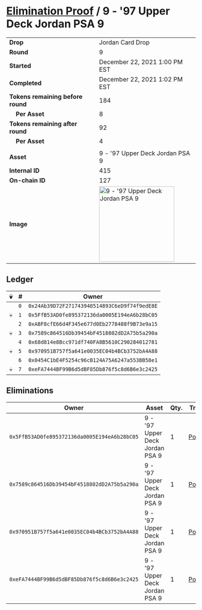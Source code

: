 # [Elimination Proof](./readme.md) / 9 - &#039;97 Upper Deck Jordan PSA 9

|||
|---|---|
| **Drop** | Jordan Card Drop |
| **Round** | 9 |
| **Started** | December 22, 2021 1:00 PM EST |
| **Completed** | December 22, 2021 1:02 PM EST |
| **Tokens remaining before round** | 184 |
| **&nbsp;&nbsp;&nbsp;&nbsp;Per Asset** | 8 |
| **Tokens remaining after round** | 92 |
| **&nbsp;&nbsp;&nbsp;&nbsp;Per Asset** | 4 |
| | |
| **Asset** | 9 - &#039;97 Upper Deck Jordan PSA 9 |
| **Internal ID** | 415 |
| **On-chain ID** | 127 |
| **Image** | <img src="https://tcdn.blokpax.com/95149d1f-624e-4e76-bf61-1d1fd22f7254/17ba6eaf31de7d1486ad7f3435a73d55e3de0593c598f4dca905b0ecc60fcf3b.jpg" height="200" alt="9 - &#039;97 Upper Deck Jordan PSA 9" /> |

## Ledger

| 💀 | # | Owner |
| --- | --- | --- |
|  | `0` | `0x24Ab39D72F271743948514893C6eD9f74f9edE8E` |
| 💀 | `1` | `0x5FfB53AD0fe895372136da0005E194eA6b28bC05` |
|  | `2` | `0xABF8cfE66d4F345e677d0Eb2778488f9B73e9a15` |
| 💀 | `3` | `0x7589c864516Db39454bF4518802dD2A75b5a290a` |
|  | `4` | `0x68d814e8Bcc971df740FA8B5610C290284012781` |
| 💀 | `5` | `0x970951B757f5a641e0035EC04b4BCb3752bA4A88` |
|  | `6` | `0x0454C1bE4F5254c96cB124A75A6247a553BB58e1` |
| 💀 | `7` | `0xeFA7444BF99B6d5dBF85Db876f5c8d6B6e3c2425` |


## Eliminations

| Owner | Asset | Qty. | Transaction |
| --- | --- | --- | --- |
| `0x5FfB53AD0fe895372136da0005E194eA6b28bC05` | 9 - '97 Upper Deck Jordan PSA 9 | 1 | [Polygonscan](https://polygonscan.com/tx/0x01099aa8b25b8f2c87bd140b0a944e8d4a6045773c1aae68427f914570137b46) |
| `0x7589c864516Db39454bF4518802dD2A75b5a290a` | 9 - '97 Upper Deck Jordan PSA 9 | 1 | [Polygonscan](https://polygonscan.com/tx/0xd212f95a1fdd5cb39f1f3e0ff0f4a559b3d2cced63e8023f7f2ed454c78c0320) |
| `0x970951B757f5a641e0035EC04b4BCb3752bA4A88` | 9 - '97 Upper Deck Jordan PSA 9 | 1 | [Polygonscan](https://polygonscan.com/tx/0xc0604ba5755eca448e27ccef2723340a201ca394a94f69ecf228a7e13c9b6aa5) |
| `0xeFA7444BF99B6d5dBF85Db876f5c8d6B6e3c2425` | 9 - '97 Upper Deck Jordan PSA 9 | 1 | [Polygonscan](https://polygonscan.com/tx/0x4e15b3bd6647b4b790cc49451b3a62e8547e77d2e79ce7cba75b4d2b4903a37e) |
